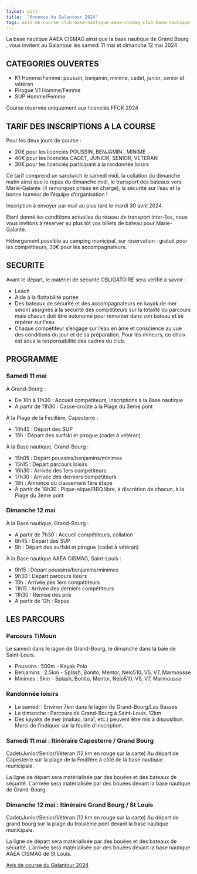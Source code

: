 ```yaml
---
layout: post
title:  "Annonce du Galantour 2024"
tags: avis-de-course club-base-nautique-aaea-cismag club-base-nautique-grand-bourg compet-galantour-2024 ville-capesterre-mg ville-grand-bourg-mg
---
```


La base nautique AAEA CISMAG ainsi que la base nautique de Grand Bourg , vous invitent au Galantour les samedi 11 mai et dimanche 12 mai 2024

## CATEGORIES OUVERTES

* K1 Homme/Femme: poussin, benjamin, minime, cadet, junior, senior et vétéran
* Pirogue V1 Homme/Femme
* SUP Homme/Femme

Course réservée uniquement aux licenciés FFCK 2024

## TARIF DES INSCRIPTIONS A LA COURSE

Pour les deux jours de course :
* 20€ pour les licenciés POUSSIN, BENJAMIN , MINIME
* 40€ pour les licenciés CADET, JUNIOR, SENIOR, VETERAN
* 30€ pour les licenciés participant à la randonnée loisirs

Ce tarif comprend un sandwich le samedi midi, la collation du dimanche matin ainsi que le repas du dimanche midi, le transport
des bateaux vers Marie-Galante (4 remorques prises en charge), la sécurité sur l’eau et la bonne humeur de l’équipe
d’organisation !

Inscription à envoyer par mail au plus tard le mardi 30 avril 2024.

Etant donné les conditions actuelles du réseau de transport inter-îles, nous vous invitons à réserver au plus tôt vos billets de
bateau pour Marie-Galante.

Hébergement possible au camping municipal, sur réservation : gratuit pour les compétiteurs, 30€ pour les
accompagnateurs.

## SECURITE

Avant le départ, le matériel de sécurité OBLIGATOIRE sera vérifié à savoir :
* Leach
* Aide à la flottabilité portée
* Des bateaux de sécurité et des accompagnateurs en kayak de mer seront assignés à la sécurité des compétiteurs
sur la totalité du parcours mais chacun doit être autonome pour remonter dans son bateau et se repérer sur l’eau
* Chaque compétiteur s’engage sur l’eau en âme et conscience au vue des conditions du jour et de sa préparation.
Pour les mineurs, ce choix est sous la responsabilité des cadres du club.

## PROGRAMME

### Samedi 11 mai 

À Grand-Bourg :
* De 10h à 11h30 : Accueil compétiteurs, inscriptions à la Base nautique
* A partir de 11h30 : Casse-croûte à  la Plage du 3ème pont

À la Plage de la Feuillère, Capesterre :
* 14h45 : Départ des SUP
* 15h : Départ des surfski et pirogue (cadet à vétéran)

À la Base nautique, Grand-Bourg :
* 15h05 : Départ poussins/benjamins/minimes
* 15h15 : Départ parcours loisirs
* 16h30 : Arrivée des 1ers compétiteurs
* 17h30 : Arrivée des derniers compétiteurs
* 18h : Annonce du classement 1ère étape
* À partir de 18h30 : Pique-nique/BBQ libre, à discrétion de chacun, à la Plage du 3ème pont

### Dimanche 12 mai

À la Base nautique, Grand-Bourg :
* A partir de 7h30 : Accueil compétiteurs, collation
* 8h45 : Départ des SUP
* 9h : Départ des surfski et pirogue (cadet à vétéran)

À la Base nautique AAEA CISMAG, Saint-Louis :
* 9h15 : Départ poussins/benjamins/minimes
* 9h30 : Départ parcours loisirs
* 10h : Arrivée des 1ers compétiteurs 
* 11h15 : Arrivée des derniers compétiteurs
* 11h30 : Remise des prix
* A partir de 12h : Repas

## LES PARCOURS

### Parcours TiMoun 

Le samedi dans le lagon de Grand-Bourg, le dimanche dans la baie de Saint-Louis.

* Poussins : 500m - Kayak Polo 
* Benjamins : 2.5km - Splash, Bonito, Mentor, Nelo510, V5, V7, Marmousse
* Minimes : 5km - Splash, Bonito, Mentor, Nelo510, V5, V7, Marmousse

### Randonnée loisirs

* Le samedi : Environ 7km dans le lagon de Grand-Bourg/Les Basses
* Le dimanche : Parcours de Grand-Bourg à Saint-Louis, 12km
* Des kayaks de mer (makao, lanaï, etc.) peuvent être mis à disposition. Merci de l’indiquer sur la feuille d’inscription.

### Samedi 11 mai : Itinéraire Capesterre / Grand Bourg

Cadet/Junior/Senior/Vétéran (12 km en rouge sur la carte) Au départ de Capesterre sur la plage de la Feuillère à côté de la base nautique municipale. 

La ligne de départ sera matérialisée par des bouées et
des bateaux de sécurité. L’arrivée sera matérialisée par des bouées devant la base nautique de Grand-Bourg.

### Dimanche 12 mai : Itinéraire Grand Bourg / St Louis

Cadet/Junior/Senior/Vétéran (12 km en rouge sur la carte) Au départ de grand bourg sur la plage du troisième pont devant la base nautique municipale. 

La ligne de départ sera matérialisée par des bouées et
des bateaux de sécurité. L’arrivée sera matérialisée par des bouées devant la base nautique AAEA CISMAG
de St Louis.

[Avis de course du Galantour 2024](/assets/BaseNautiqueAaeaCismagEtBaseNautiqueGrandBourg/2024-galantour-avis.pdf)